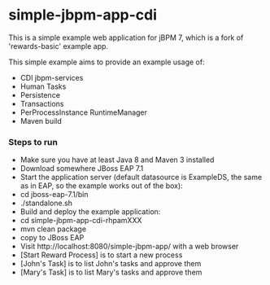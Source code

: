 simple-jbpm-app-cdi
=============

This is a simple example web application for jBPM 7, which is a fork of 'rewards-basic' example app.

This simple example aims to provide an example usage of:
- CDI jbpm-services
- Human Tasks
- Persistence
- Transactions
- PerProcessInstance RuntimeManager
- Maven build

### Steps to run
- Make sure you have at least Java 8 and Maven 3 installed
- Download somewhere JBoss EAP 7.1
- Start the application server (default datasource is ExampleDS, the same as in EAP, so the example works out of the box):
 - cd jboss-eap-7.1/bin
 - ./standalone.sh
- Build and deploy the example application:
 - cd simple-jbpm-app-cdi-rhpamXXX
 - mvn clean package
 - copy to JBoss EAP
- Visit http://localhost:8080/simple-jbpm-app/ with a web browser
 - [Start Reward Process] is to start a new process
 - [John's Task] is to list John's tasks and approve them
 - [Mary's Task] is to list Mary's tasks and approve them
